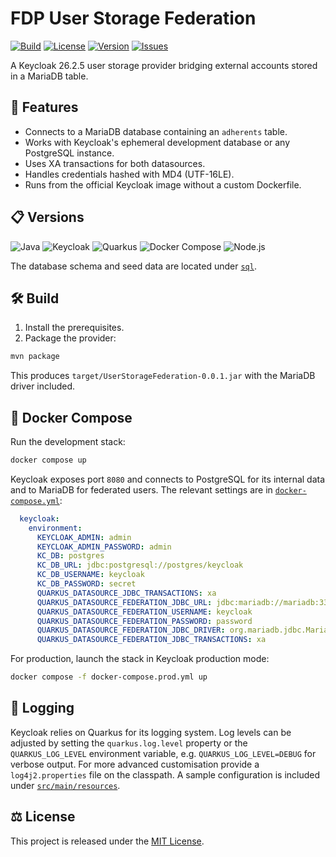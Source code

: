 # FDP User Storage Federation

[![Build](https://github.com/your-org/FDPUserStorageFederation/actions/workflows/maven.yml/badge.svg)](https://github.com/your-org/FDPUserStorageFederation/actions)
[![License](https://img.shields.io/github/license/your-org/FDPUserStorageFederation?style=flat-square)](LICENSE)
[![Version](https://img.shields.io/github/v/release/your-org/FDPUserStorageFederation.svg?style=flat-square)](https://github.com/your-org/FDPUserStorageFederation/releases/latest)
[![Issues](https://img.shields.io/github/issues/your-org/FDPUserStorageFederation.svg?style=flat-square)](https://github.com/your-org/FDPUserStorageFederation/issues)

A Keycloak 26.2.5 user storage provider bridging external accounts stored in a MariaDB table.

## 🚀 Features

- Connects to a MariaDB database containing an `adherents` table.
- Works with Keycloak's ephemeral development database or any PostgreSQL instance.
- Uses XA transactions for both datasources.
- Handles credentials hashed with MD4 (UTF-16LE).
- Runs from the official Keycloak image without a custom Dockerfile.

## 📋 Versions

![Java](https://img.shields.io/badge/Java-21-blue?style=flat-square)
![Keycloak](https://img.shields.io/badge/Keycloak-26.2.5-red?style=flat-square)
![Quarkus](https://img.shields.io/badge/Quarkus-3.20.1-orange?style=flat-square)
![Docker Compose](https://img.shields.io/badge/Docker%20Compose-2.x-blue?style=flat-square)
![Node.js](https://img.shields.io/badge/Node.js-via%20nvm-brightgreen?style=flat-square)

The database schema and seed data are located under [`sql`](sql).

## 🛠️ Build

1. Install the prerequisites.
2. Package the provider:

```bash
mvn package
```

This produces `target/UserStorageFederation-0.0.1.jar` with the MariaDB driver included.

## 🚢 Docker Compose

Run the development stack:

```bash
docker compose up
```

Keycloak exposes port `8080` and connects to PostgreSQL for its internal data and to MariaDB for federated users. The relevant settings are in [`docker-compose.yml`](docker-compose.yml):

```yaml
  keycloak:
    environment:
      KEYCLOAK_ADMIN: admin
      KEYCLOAK_ADMIN_PASSWORD: admin
      KC_DB: postgres
      KC_DB_URL: jdbc:postgresql://postgres/keycloak
      KC_DB_USERNAME: keycloak
      KC_DB_PASSWORD: secret
      QUARKUS_DATASOURCE_JDBC_TRANSACTIONS: xa
      QUARKUS_DATASOURCE_FEDERATION_JDBC_URL: jdbc:mariadb://mariadb:3306/adh6_prod
      QUARKUS_DATASOURCE_FEDERATION_USERNAME: keycloak
      QUARKUS_DATASOURCE_FEDERATION_PASSWORD: password
      QUARKUS_DATASOURCE_FEDERATION_JDBC_DRIVER: org.mariadb.jdbc.MariaDbXADataSource
      QUARKUS_DATASOURCE_FEDERATION_JDBC_TRANSACTIONS: xa
```

For production, launch the stack in Keycloak production mode:

```bash
docker compose -f docker-compose.prod.yml up
```

## 📝 Logging

Keycloak relies on Quarkus for its logging system. Log levels can be adjusted by
setting the `quarkus.log.level` property or the `QUARKUS_LOG_LEVEL` environment
variable, e.g. `QUARKUS_LOG_LEVEL=DEBUG` for verbose output.  For more advanced
customisation provide a `log4j2.properties` file on the classpath. A sample
configuration is included under [`src/main/resources`](src/main/resources).

## ⚖️ License

This project is released under the [MIT License](LICENSE).
